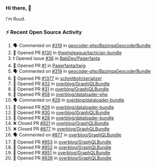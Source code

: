 ### Hi there, 👋

I'm Ruud.
 
### :zap: Recent Open Source Activity

<!--START_SECTION:activity-->
1. 🗣 Commented on [#319](https://github.com/geocoder-php/BazingaGeocoderBundle/issues/319) in [geocoder-php/BazingaGeocoderBundle](https://github.com/geocoder-php/BazingaGeocoderBundle)
2. 💪 Opened PR [#130](https://github.com/thephpleague/tactician-bundle/pull/130) in [thephpleague/tactician-bundle](https://github.com/thephpleague/tactician-bundle)
3. ❗️ Opened issue [#36](https://github.com/BabDev/Pagerfanta/issues/36) in [BabDev/Pagerfanta](https://github.com/BabDev/Pagerfanta)
4. 💪 Opened PR [#1](https://github.com/Pagerfanta/twig/pull/1) in [Pagerfanta/twig](https://github.com/Pagerfanta/twig)
5. 🗣 Commented on [#319](https://github.com/geocoder-php/BazingaGeocoderBundle/issues/319) in [geocoder-php/BazingaGeocoderBundle](https://github.com/geocoder-php/BazingaGeocoderBundle)
6. 💪 Opened PR [#1377](https://github.com/schmittjoh/serializer/pull/1377) in [schmittjoh/serializer](https://github.com/schmittjoh/serializer)
7. 💪 Opened PR [#32](https://github.com/overblog/GraphiQLBundle/pull/32) in [overblog/GraphiQLBundle](https://github.com/overblog/GraphiQLBundle)
8. 💪 Opened PR [#31](https://github.com/overblog/GraphiQLBundle/pull/31) in [overblog/GraphiQLBundle](https://github.com/overblog/GraphiQLBundle)
9. 💪 Opened PR [#58](https://github.com/overblog/dataloader-php/pull/58) in [overblog/dataloader-php](https://github.com/overblog/dataloader-php)
10. 🗣 Commented on [#29](https://github.com/overblog/dataloader-bundle/issues/29) in [overblog/dataloader-bundle](https://github.com/overblog/dataloader-bundle)
11. 💪 Opened PR [#29](https://github.com/overblog/dataloader-bundle/pull/29) in [overblog/dataloader-bundle](https://github.com/overblog/dataloader-bundle)
12. 💪 Opened PR [#30](https://github.com/overblog/GraphiQLBundle/pull/30) in [overblog/GraphiQLBundle](https://github.com/overblog/GraphiQLBundle)
13. 💪 Opened PR [#28](https://github.com/overblog/dataloader-bundle/pull/28) in [overblog/dataloader-bundle](https://github.com/overblog/dataloader-bundle)
14. ❌ Closed PR [#921](https://github.com/overblog/GraphQLBundle/pull/921) in [overblog/GraphQLBundle](https://github.com/overblog/GraphQLBundle)
15. ❌ Closed PR [#877](https://github.com/overblog/GraphQLBundle/pull/877) in [overblog/GraphQLBundle](https://github.com/overblog/GraphQLBundle)
16. 🗣 Commented on [#877](https://github.com/overblog/GraphQLBundle/issues/877) in [overblog/GraphQLBundle](https://github.com/overblog/GraphQLBundle)
17. 💪 Opened PR [#953](https://github.com/overblog/GraphQLBundle/pull/953) in [overblog/GraphQLBundle](https://github.com/overblog/GraphQLBundle)
18. 💪 Opened PR [#952](https://github.com/overblog/GraphQLBundle/pull/952) in [overblog/GraphQLBundle](https://github.com/overblog/GraphQLBundle)
19. 💪 Opened PR [#951](https://github.com/overblog/GraphQLBundle/pull/951) in [overblog/GraphQLBundle](https://github.com/overblog/GraphQLBundle)
20. 💪 Opened PR [#938](https://github.com/overblog/GraphQLBundle/pull/938) in [overblog/GraphQLBundle](https://github.com/overblog/GraphQLBundle)
<!--END_SECTION:activity-->
